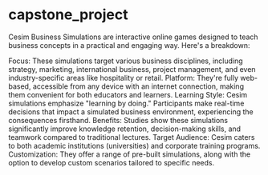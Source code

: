 # capstone_project
Cesim Business Simulations are interactive online games designed to teach business concepts in a practical and engaging way. Here's a breakdown:

Focus: These simulations target various business disciplines, including strategy, marketing, international business, project management, and even industry-specific areas like hospitality or retail.
Platform: They're fully web-based, accessible from any device with an internet connection, making them convenient for both educators and learners.
Learning Style: Cesim simulations emphasize "learning by doing." Participants make real-time decisions that impact a simulated business environment, experiencing the consequences firsthand.
Benefits: Studies show these simulations significantly improve knowledge retention, decision-making skills, and teamwork compared to traditional lectures.
Target Audience: Cesim caters to both academic institutions (universities) and corporate training programs.
Customization: They offer a range of pre-built simulations, along with the option to develop custom scenarios tailored to specific needs.
